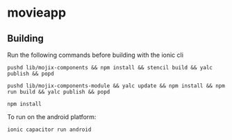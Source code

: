 # movieapp

## Building
Run the following commands before building with the ionic cli

```
pushd lib/mojix-components && npm install && stencil build && yalc publish && popd

pushd lib/mojix-components-module && yalc update && npm install && npm run build && yalc publish && popd

npm install
```

To run on the android platform:
```
ionic capacitor run android
```
